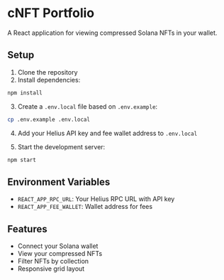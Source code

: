 # cNFT Portfolio

A React application for viewing compressed Solana NFTs in your wallet.

## Setup

1. Clone the repository
2. Install dependencies:
```bash
npm install
```

3. Create a `.env.local` file based on `.env.example`:
```bash
cp .env.example .env.local
```

4. Add your Helius API key and fee wallet address to `.env.local`

5. Start the development server:
```bash
npm start
```

## Environment Variables

- `REACT_APP_RPC_URL`: Your Helius RPC URL with API key
- `REACT_APP_FEE_WALLET`: Wallet address for fees

## Features

- Connect your Solana wallet
- View your compressed NFTs
- Filter NFTs by collection
- Responsive grid layout

